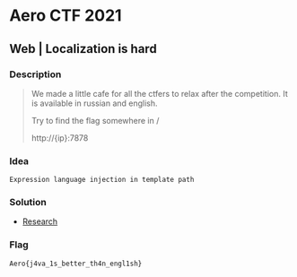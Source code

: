 # Aero CTF 2021

## Web | Localization is hard

### Description

> We made a little cafe for all the ctfers to relax after the competition. 
> It is available in russian and english.
>
> Try to find the flag somewhere in /
>
> http://{ip}:7878
>

### Idea
    Expression language injection in template path

### Solution
- [Research](https://github.com/veracode-research/spring-view-manipulation/)

### Flag

`Aero{j4va_1s_better_th4n_engl1sh}`
